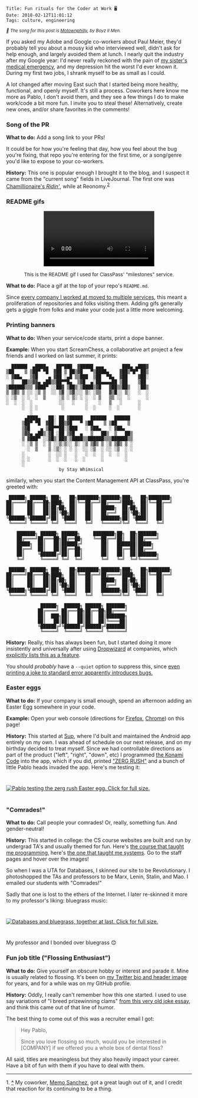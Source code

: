     Title: Fun rituals for the Coder at Work 🖥
    Date: 2018-02-12T11:01:12
    Tags: culture, engineering

<small>_🎵 The song for this post is [Motownphilly][12], by Boyz II Men._</small>

If you asked my Adobe and Google co-workers about Paul Meier, they'd probably
tell you about a mousy kid who interviewed well, didn't ask for help enough, and
largely avoided them at lunch. I nearly quit the industry after my Google year:
I'd never really reckoned with the pain of [my sister's medical emergency][13],
and my depression hit the worst I'd ever known it. During my first two jobs, I
shrank myself to be as small as I could.

A lot changed after moving East such that I started being more healthy,
functional, and openly myself. It's still a process. Coworkers here know me more
as Pablo, I don't avoid them, and they see a few things I do to make work/code
a bit more fun. I invite you to steal these! Alternatively, create new ones,
and/or share favorites in the comments!

### Song of the PR

**What to do:** Add a song link to your PRs!

It could be for how you're feeling that day, how you feel about the bug you're
fixing, that repo you're entering for the first time, or a song/genre you'd
like to expose to your co-workers.

**History:** This one is popular enough I brought it to the blog, and I suspect
it came from the "current song" fields in LiveJournal. The first one
was [Chamillionaire's _Ridin'_][1], while at Reonomy.<sup id="place2"><a href="#footnote2">2</a></sup>

### README gifs

<video autoplay="true" loop="true" src="/img/2018/2/milestones.mp4" style="margin: 5px auto; display: block"></video>
<p style="font-style: italics; font-size: small; text-align: center">This is the
README gif I used for ClassPass' "milestones" service.</p>

**What to do:** Place a gif at the top of your repo's `README.md`.

Since [every company I worked at moved to multiple services][3], this meant a
proliferation of repositories and folks visiting them. Adding gifs generally
gets a giggle from folks and make your code just a little more welcoming.

### Printing banners

**What to do:** When your service/code starts, print a dope banner.

**Example:** When you start ScreamChess, a collaborative art project a few
friends and I worked on last summer, it prints:

```
  ██████  ▄████▄   ██▀███  ▓█████ ▄▄▄       ███▄ ▄███▓
▒██    ▒ ▒██▀ ▀█  ▓██ ▒ ██▒▓█   ▀▒████▄    ▓██▒▀█▀ ██▒
░ ▓██▄   ▒▓█    ▄ ▓██ ░▄█ ▒▒███  ▒██  ▀█▄  ▓██    ▓██░
  ▒   ██▒▒▓▓▄ ▄██▒▒██▀▀█▄  ▒▓█  ▄░██▄▄▄▄██ ▒██    ▒██ 
▒██████▒▒▒ ▓███▀ ░░██▓ ▒██▒░▒████▒▓█   ▓██▒▒██▒   ░██▒
▒ ▒▓▒ ▒ ░░ ░▒ ▒  ░░ ▒▓ ░▒▓░░░ ▒░ ░▒▒   ▓▒█░░ ▒░   ░  ░
░ ░▒  ░ ░  ░  ▒     ░▒ ░ ▒░ ░ ░  ░ ▒   ▒▒ ░░  ░      ░
░  ░  ░  ░          ░░   ░    ░    ░   ▒   ░      ░   
      ░  ░ ░         ░        ░  ░     ░  ░       ░   
         ░                                            
       ▄████▄   ██░ ██ ▓█████   ██████   ██████
      ▒██▀ ▀█  ▓██░ ██▒▓█   ▀ ▒██    ▒ ▒██    ▒
      ▒▓█    ▄ ▒██▀▀██░▒███   ░ ▓██▄   ░ ▓██▄
      ▒▓▓▄ ▄██▒░▓█ ░██ ▒▓█  ▄   ▒   ██▒  ▒   ██▒
      ▒ ▓███▀ ░░▓█▒░██▓░▒████▒▒██████▒▒▒██████▒▒
      ░ ░▒ ▒  ░ ▒ ░░▒░▒░░ ▒░ ░▒ ▒▓▒ ▒ ░▒ ▒▓▒ ▒ ░
        ░  ▒    ▒ ░▒░ ░ ░ ░  ░░ ░▒  ░ ░░ ░▒  ░ ░
      ░         ░  ░░ ░   ░   ░  ░  ░  ░  ░  ░
      ░ ░       ░  ░  ░   ░  ░      ░        ░
      ░
                    by Stay Whimsical
```

similarly, when you start the Content Management API at ClassPass, you're
greeted with:

```
 ██████╗ ██████╗ ███╗   ██╗████████╗███████╗███╗   ██╗████████╗
██╔════╝██╔═══██╗████╗  ██║╚══██╔══╝██╔════╝████╗  ██║╚══██╔══╝
██║     ██║   ██║██╔██╗ ██║   ██║   █████╗  ██╔██╗ ██║   ██║   
██║     ██║   ██║██║╚██╗██║   ██║   ██╔══╝  ██║╚██╗██║   ██║   
╚██████╗╚██████╔╝██║ ╚████║   ██║   ███████╗██║ ╚████║   ██║   
 ╚═════╝ ╚═════╝ ╚═╝  ╚═══╝   ╚═╝   ╚══════╝╚═╝  ╚═══╝   ╚═╝   
                                                               
    ███████╗ ██████╗ ██████╗     ████████╗██╗  ██╗███████╗         
    ██╔════╝██╔═══██╗██╔══██╗    ╚══██╔══╝██║  ██║██╔════╝         
    █████╗  ██║   ██║██████╔╝       ██║   ███████║█████╗           
    ██╔══╝  ██║   ██║██╔══██╗       ██║   ██╔══██║██╔══╝           
    ██║     ╚██████╔╝██║  ██║       ██║   ██║  ██║███████╗         
    ╚═╝      ╚═════╝ ╚═╝  ╚═╝       ╚═╝   ╚═╝  ╚═╝╚══════╝         
                                                               
 ██████╗ ██████╗ ███╗   ██╗████████╗███████╗███╗   ██╗████████╗
██╔════╝██╔═══██╗████╗  ██║╚══██╔══╝██╔════╝████╗  ██║╚══██╔══╝
██║     ██║   ██║██╔██╗ ██║   ██║   █████╗  ██╔██╗ ██║   ██║   
██║     ██║   ██║██║╚██╗██║   ██║   ██╔══╝  ██║╚██╗██║   ██║   
╚██████╗╚██████╔╝██║ ╚████║   ██║   ███████╗██║ ╚████║   ██║   
 ╚═════╝ ╚═════╝ ╚═╝  ╚═══╝   ╚═╝   ╚══════╝╚═╝  ╚═══╝   ╚═╝   
                                                               
             ██████╗  ██████╗ ██████╗ ███████╗                             
            ██╔════╝ ██╔═══██╗██╔══██╗██╔════╝                             
            ██║  ███╗██║   ██║██║  ██║███████╗                             
            ██║   ██║██║   ██║██║  ██║╚════██║                             
            ╚██████╔╝╚██████╔╝██████╔╝███████║                             
             ╚═════╝  ╚═════╝ ╚═════╝ ╚══════╝ 
```

**History:** Really, this has always been fun, but I started doing it more
insistently and universally after using [Dropwizard][5] at companies, which
[explicitly lists this as a feature][4].

You should _probably_ have a `--quiet` option to suppress this, since [even
printing a joke to standard error apparently introduces bugs.][6]

### Easter eggs

**What to do:** If your company is small enough, spend an afternoon adding an
Easter Egg somewhere in your code.

**Example:** Open your web console (directions for [Firefox][7], [Chrome][8]) on
this page!

**History:** This started at [Sup][11], where I'd built and maintained the Android
app entirely on my own. I was ahead of schedule on our next release, and on my
birthday decided to treat myself. Since we had controllable directions as part
of the product ("left", "right", "down", etc) I programmed [the Konami Code][9]
into the app, which if you did, printed ["ZERG RUSH"][10] and a bunch of little
Pablo heads invaded the app. Here's me testing it:

<div class="caption-img-block" style="margin: 25px auto">
<a href="/img/2018/2/zerg_rush.jpg" target="blank">
<img src="/img/2018/2/zerg_rush_THUMB.jpg" alt="Pablo testing the zerg rush Easter egg. Click for full size." style="margin: 15px auto;" />
</a>
</div>

### "Comrades!"

**What to do:** Call people your comrades! Or, really, something fun. And
gender-neutral!

**History:** This started in college: the CS course websites are built and run
by undergrad TA's and usually themed for fun. Here's [the course that taught me
programming][17], here's [the one that taught me systems][18]. Go to the staff
pages and hover over the images!

So when I was a UTA for Databases, I skinned our site to be Revolutionary. I
photoshopped the TAs and professors to be Marx, Lenin, Stalin, and Mao. I
emailed our students with "Comrades!"

Sadly that one is lost to the ethers of the Internet. I later re-skinned it more
to my professor's liking: bluegrass music:

<div class="caption-img-block" style="margin: 25px auto">
<a href="/img/2018/2/bluegrass_databases.png" target="blank">
<img src="/img/2018/2/bluegrass_databases_THUMB.png" alt="Databases and bluegrass, together at last. Click for full size." style="margin: 15px auto;" />
</a>
</div>

My professor and I bonded over bluegrass 😊

### Fun job title ("Flossing Enthusiast")

**What to do:** Give yourself an obscure hobby or interest and parade it. Mine
is usually related to flossing. It's been on [my Twitter bio and header
image][15] for years, and for a while was on my GitHub profile.

**History:** Oddly, I really can't remember how this one started. I used to use
say variations of "I breed prizewinning clams" [from this very old joke
essay][14], and think this came out of that line of humor.

The best thing to come out of this was a recruiter email I got:

> Hey Pablo,
>
> Since you love flossing so much, would you be interested in [COMPANY] if we
> offered you a whole box of dental floss? 

All said, titles are meaningless but they also heavily impact your career. Have
a bit of fun with them if you have to deal with them.

---
<span id="footnote2">1.</span> <a href="#place2"><strong>^</strong></a>
My coworker, [Memo Sanchez][2], got a great laugh out of it, and I credit that
reaction for its continuing to be a thing.


   [1]: https://www.youtube.com/watch?v=CtwJvgPJ9xw
   [2]: https://angel.co/memosanchez
   [3]: /2018/01/services-monoliths-modularity.html
   [4]: http://www.dropwizard.io/1.2.2/docs/manual/core.html#banners
   [5]: http://dropwizard.io
   [6]: https://unix.stackexchange.com/questions/405783/why-does-man-print-gimme-gimme-gimme-at-0030
   [7]: https://developer.mozilla.org/en-US/docs/Tools/Web_Console/Opening_the_Web_Console
   [8]: https://developers.google.com/web/tools/chrome-devtools/console/#opening_the_console
   [9]: http://mentalfloss.com/article/56401/23-places-where-konami-code-lives
   [10]: http://knowyourmeme.com/memes/zerg-rush
   [11]: https://techcrunch.com/2014/08/07/sup-app/
   [12]: https://www.youtube.com/watch?v=Rciee-oQLoI
   [13]: http://www.cumc.columbia.edu/features/quick-diagnosis-rare-disease-leads-remarkable-recovery
   [14]: https://www-users.cs.york.ac.uk/susan/joke/essay.htm
   [15]: https://twitter.com/SrPablo
   [17]: http://cs.brown.edu/courses/cs015/
   [18]: http://cs.brown.edu/courses/cs031/
